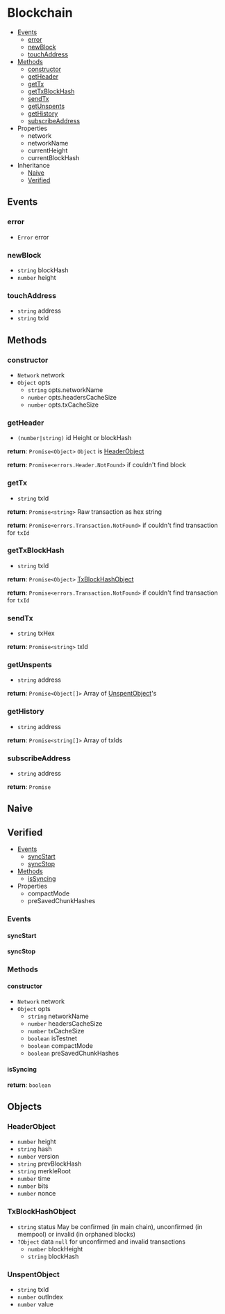 # Blockchain

  * [Events](#events)
    * [error](#error)
    * [newBlock](#newblock)
    * [touchAddress](#touchAddress)
  * [Methods](#methods)
    * [constructor](#constructor)
    * [getHeader](#getheader)
    * [getTx](#gettx)
    * [getTxBlockHash](#gettxblockhash)
    * [sendTx](#sendtx)
    * [getUnspents](#getUnspents)
    * [getHistory](#gethistory)
    * [subscribeAddress](#subscribeaddress)
  * Properties
    * network
    * networkName
    * currentHeight
    * currentBlockHash
  * Inheritance
    * [Naive](#naive)
    * [Verified](#verified)

## Events

### error

  * `Error` error

### newBlock

  * `string` blockHash
  * `number` height

### touchAddress

  * `string` address
  * `string` txId

## Methods

### constructor

  * `Network` network
  * `Object` opts
    * `string` opts.networkName
    * `number` opts.headersCacheSize
    * `number` opts.txCacheSize

### getHeader

  * `(number|string)` id Height or blockHash

**return**: `Promise<Object>` `Object` is [HeaderObject](#headerobject)

**return**: `Promise<errors.Header.NotFound>` if couldn't find block

### getTx

  * `string` txId

**return**: `Promise<string>` Raw transaction as hex string

**return**: `Promise<errors.Transaction.NotFound>` if couldn't find transaction for `txId`

### getTxBlockHash

  * `string` txId

**return**: `Promise<Object>` [TxBlockHashObject](#txblockhashobject)

**return**: `Promise<errors.Transaction.NotFound>` if couldn't find transaction for `txId`

### sendTx

  * `string` txHex

**return**: `Promise<string>` txId

### getUnspents

  * `string` address

**return**: `Promise<Object[]>` Array of [UnspentObject](#unspentobject)'s

### getHistory

  * `string` address

**return**: `Promise<string[]>` Array of txIds

### subscribeAddress

  * `string` address

**return**: `Promise`

## Naive

## Verified

  * [Events](#events)
    * [syncStart](#syncstart)
    * [syncStop](#syncstop)
  * [Methods](#methods)
    * [isSyncing](#issyncing)
  * Properties
    * compactMode
    * preSavedChunkHashes

### Events

#### syncStart

#### syncStop

### Methods

#### constructor

  * `Network` network
  * `Object` opts
    * `string` networkName
    * `number` headersCacheSize
    * `number` txCacheSize
    * `boolean` isTestnet
    * `boolean` compactMode
    * `boolean` preSavedChunkHashes

#### isSyncing

**return**: `boolean`

## Objects

### HeaderObject

  * `number` height
  * `string` hash
  * `number` version
  * `string` prevBlockHash
  * `string` merkleRoot
  * `number` time
  * `number` bits
  * `number` nonce

### TxBlockHashObject

  * `string` status May be confirmed (in main chain), unconfirmed (in mempool) or invalid (in orphaned blocks)
  * `?Object` data `null` for unconfirmed and invalid transactions
    * `number` blockHeight
    * `string` blockHash

### UnspentObject

  * `string` txId
  * `number` outIndex
  * `number` value
